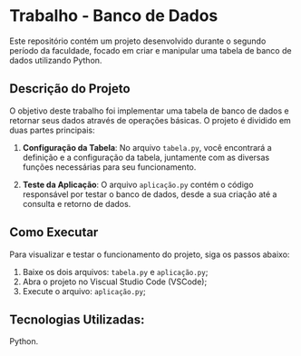 # Trabalho - Banco de Dados

Este repositório contém um projeto desenvolvido durante o segundo período da faculdade, focado em criar e manipular uma tabela de banco de dados utilizando Python.

## Descrição do Projeto

O objetivo deste trabalho foi implementar uma tabela de banco de dados e retornar seus dados através de operações básicas. O projeto é dividido em duas partes principais:

1. **Configuração da Tabela**: No arquivo `tabela.py`, você encontrará a definição e a configuração da tabela, juntamente com as diversas funções necessárias para seu funcionamento.

2. **Teste da Aplicação**: O arquivo `aplicação.py` contém o código responsável por testar o banco de dados, desde a sua criação até a consulta e retorno de dados.

## Como Executar

Para visualizar e testar o funcionamento do projeto, siga os passos abaixo:

1. Baixe os dois arquivos: `tabela.py` e `aplicação.py`;
2. Abra o projeto no Viscual Studio Code (VSCode);
3. Execute o arquivo: `aplicação.py`;

## Tecnologias Utilizadas:

Python.
